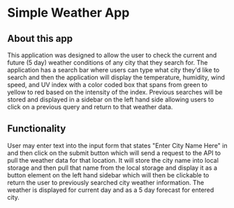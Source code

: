 # Simple Weather App

## About this app
This application was designed to allow the user to check the current and future (5 day) weather conditions of any city that they search for. The application has a search bar where users can type what city they'd like to search and then the application will display the temperature, humidity, wind speed, and UV index with a color coded box that spans from green to yellow to red based on the intensity of the index. Previous searches will be stored and displayed in a sidebar on the left hand side allowing users to click on a previous query and return to that weather data.

## Functionality
User may enter text into the input form that states "Enter City Name Here" in and then click on the submit button which will send a request to the API to pull the weather data for that location. It will store the city name into local storage and then pull that name from the local storage and display it as a button element on the left hand sidebar which will then be clickable to return the user to previously searched city weather information. The weather is displayed for current day and as a 5 day forecast for entered city.
